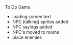 To Do Game
- loading screen text
- NPC (talking) sprites added
- NPC sayings added
- NPC's moved to rooms
- place enemies

